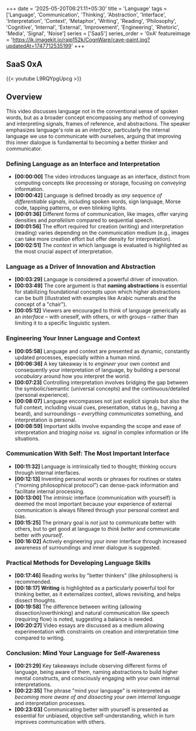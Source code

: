 +++
date = '2025-05-20T06:21:11+05:30'
title = 'Language'
tags = ['Language', 'Communication', 'Thinking', 'Abstraction', 'Interface', 'Interpretation', 'Context', 'Metaphor', 'Writing', 'Reading', 'Philosophy', 'Cognitive', 'Internal', 'External', 'Improvement', 'Engineering', 'Rhetoric', 'Media', 'Signal', 'Noise']
series = ['SaaS']
series_order  = '0xA'
featureimage = 'https://ik.imagekit.io/rajp152k/CognWare/cave-paint.jpg?updatedAt=1747712535199'
+++


## SaaS 0xA

{{< youtube L9RQYpgUpcg >}}


## Overview


This video discusses language not in the conventional sense of spoken words, but as a broader concept encompassing any method of conveying and interpreting signals, frames of reference, and abstractions. The speaker emphasizes language's role as an *interface*, particularly the internal language we use to communicate with ourselves, arguing that improving this inner dialogue is fundamental to becoming a better thinker and communicator.

### Defining Language as an Interface and Interpretation

 -   **[00:00:00]** The video introduces language as an interface, distinct from computing concepts like processing or storage, focusing on *conveying* information.
 -   **[00:00:42]** Language is defined broadly as *any sequence of differentiable signals*, including spoken words, sign language, Morse code, tapping patterns, or even blinking lights.
 -   **[00:01:36]** Different forms of communication, like images, offer varying densities and *parallelism* compared to sequential speech.
 -   **[00:01:56]** The effort required for creation (writing) and interpretation (reading) varies depending on the communication medium (e.g., images can take more creation effort but offer density for interpretation).
 -   **[00:02:51]** The *context* in which language is evaluated is highlighted as the most crucial aspect of interpretation.

### Language as a Driver of Innovation and Abstraction

 -   **[00:03:29]** Language is considered a powerful driver of innovation.
 -   **[00:03:49]** The core argument is that **naming abstractions** is essential for stabilizing foundational concepts upon which higher abstractions can be built (illustrated with examples like Arabic numerals and the concept of a "chair").
 -   **[00:05:12]** Viewers are encouraged to think of language generically as an *interface* – with oneself, with others, or with groups – rather than limiting it to a specific linguistic system.

### Engineering Your Inner Language and Context

 -   **[00:05:58]** Language and context are presented as dynamic, constantly updated processes, especially within a human mind.
 -   **[00:06:36]** A key takeaway is to *engineer* your own context and consequently your interpretation of language, by building a personal *vocabulary* around how you interpret the world.
 -   **[00:07:23]** Controlling interpretation involves bridging the gap between the symbolic/semantic (universal concepts) and the continuous/detailed (personal experience).
 -   **[00:08:07]** Language encompasses not just explicit signals but also the full context, including visual cues, presentation, status (e.g., having a beard), and surroundings – *everything communicates* something, and interpretation is personal.
 -   **[00:08:59]** Important skills involve expanding the scope and ease of interpretation and *triaging noise vs. signal* in complex information or life situations.

### Communication With Self: The Most Important Interface

 -   **[00:11:32]** Language is intrinsically tied to thought; thinking occurs through internal interfaces.
 -   **[00:12:13]** Inventing personal words or phrases for routines or states ("morning philosophical protocol") can dense-pack information and facilitate internal processing.
 -   **[00:13:00]** The *intrinsic* interface (communication with yourself) is deemed the most important because your experience of external communication is always filtered through your personal context and bias.
 -   **[00:15:25]** The primary goal is *not* just to communicate better with others, but to get good at language to *think better* and communicate better *with yourself*.
 -   **[00:16:02]** Actively engineering your inner interface through increased awareness of surroundings and inner dialogue is suggested.

### Practical Methods for Developing Language Skills

 -   **[00:17:46]** Reading works by "better thinkers" (like philosophers) is recommended.
 -   **[00:18:17]** **Writing** is highlighted as a particularly powerful tool for thinking better, as it externalizes context, allows revisiting, and helps dissect thoughts.
 -   **[00:19:58]** The difference between writing (allowing dissection/overthinking) and natural communication like speech (requiring flow) is noted, suggesting a balance is needed.
 -   **[00:20:27]** Video essays are discussed as a medium allowing experimentation with constraints on creation and interpretation time compared to writing.

### Conclusion: Mind Your Language for Self-Awareness

 -   **[00:21:29]** Key takeaways include observing different forms of language, being aware of them, naming abstractions to build higher mental constructs, and consciously engaging with your own internal interpretations.
 -   **[00:22:35]** The phrase "mind your language" is reinterpreted as *becoming more aware of and dissecting your own internal language* and interpretation processes.
 -   **[00:23:03]** Communicating better with yourself is presented as essential for unbiased, objective self-understanding, which in turn improves communication with others.
